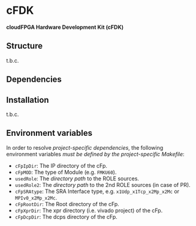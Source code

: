 cFDK
================
**cloudFPGA Hardware Development Kit (cFDK)**


Structure
-------------

t.b.c. 



Dependencies
------------------

## Installation

t.b.c.



## Environment variables

In order to resolve *project-specific dependencies*, the following environment variables *must be defined by the project-specific Makefile*:

* `cFpIpDir`:    The IP directory of the cFp. 
* `cFpMOD`:      The type of Module (e.g. `FMKU60`).
* `usedRole`:    The *directory path* to the ROLE sources.
* `usedRole2`:   The *directory path* to the 2nd ROLE sources (in case of PR). 
* `cFpSRAtype`:  The SRA Interface type, e.g. `x1Udp_x1Tcp_x2Mp_x2Mc` or `MPIv0_x2Mp_x2Mc`.
* `cFpRootDir`:    The Root directory of the cFp. 
* `cFpXprDir`:    The xpr directory (i.e. vivado project) of the cFp. 
* `cFpDcpDir`:    The dcps directory of the cFp. 

